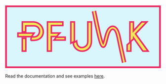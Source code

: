 ![](<docs/pfunk.png>)

Read the documentation and see examples [here](https://pfunk.readthedocs.io).
